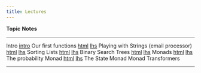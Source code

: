 ```yaml
---
title: Lectures
---
```


**Topic**                                          **Notes**
----------------------------------------------     ------------------------
Intro                                              [intro]
Our first functions                                [html][lec1] [lhs][lhs1] 
Playing with Strings (email processor)             [html][lec2] [lhs][lhs2] 
Sorting Lists                                      [html][lec3] [lhs][lhs3] 
Binary Search Trees                                [html][lec4] [lhs][lhs4] 
Monads                                             [html][lec5] [lhs][lhs5] 
The probability Monad                              [html][lec6] [lhs][lhs6] 
The State Monad
Monad Transformers                           

----------------------------------------------------------------------------------

[intro]: intro.pdf
[lec1]: lectures/lec1.html
[lhs1]: lectures/lec1.lhs
[lec2]: lectures/MailProcessor.html
[lhs2]: lectures/MailProcessor.lhs
[lec3]: lectures/Sorting.html
[lhs3]: lectures/Sorting.lhs
[lec4]: lectures/BST.html
[lhs4]: lectures/BST.lhs
[lec6]: lectures/lec3.html
[lhs6]: lectures/lec3.lhs
[lec5]: lectures/lec5.html
[lhs5]: lectures/lec5.lhs
[lec6]: lectures/lec3.html
[lhs6]: lectures/lec3.lhs
